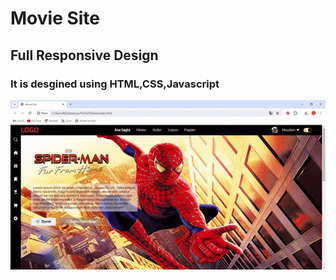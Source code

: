 <h1>Movie Site</h1>
<h2>Full Responsive Design</h2>
<h3>It is desgined using HTML,CSS,Javascript</h3>

![](Movie.gif)


